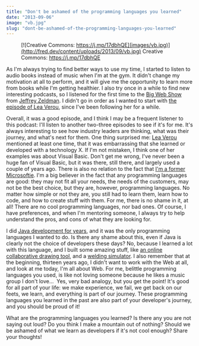 ```yaml
---
title: "Don't be ashamed of the programming languages you learned"
date: "2013-09-06"
image: "vb.jpg"
slug: "dont-be-ashamed-of-the-programming-languages-you-learned"
---
```


<figure>

[](http://fred.dev/content/uploads/2013/09/vb.jpg)

<figcaption>

[![Creative Commons: https://j.mp/17dbhQE](images/vb.jpg)](http://fred.dev/content/uploads/2013/09/vb.jpg) Creative Commons: https://j.mp/17dbhQE

</figcaption>

</figure>

As I'm always trying to find better ways to use my time, I started to listen to audio books instead of music when I'm at the gym. It didn't change my motivation at all to perform, and it will give me the opportunity to learn more from books while I'm getting healthier. I also try once in a while to find new interesting podcasts, so I listened for the first time to the [Big Web Show](https://5by5.tv/bigwebshow/) from [Jeffrey Zeldman](https://www.zeldman.com/). I didn't go in order as I wanted to start with [the episode of Lea Verou](https://www.zeldman.com/2013/07/11/lea-verou-on-big-web-show/), since I've been following her for a while.

Overall, it was a good episode, and I think I may be a frequent listener to this podcast: I'll listen to another two-three episodes to see if it's for me. It's always interesting to see how industry leaders are thinking, what was their journey, and what's next for them. One thing surprised me: [Lea Verou](https://lea.verou.me/) mentioned at least one time, that it was embarrassing that she learned or developed with a technology X. If I'm not mistaken, I think one of her examples was about Visual Basic. Don't get me wrong, I've never been a huge fan of Visual Basic, but it was there, still there, and largely used a couple of years ago. There is also no relation to the fact that [I'm a former Microsoftie](http://fred.dev/im-leaving-microsoft-looking-for-a-new-opportunity/ "I’m leaving Microsoft, looking for a new opportunity"). I'm a big believer in the fact that any programming languages are good: they may not fit all your needs, the needs of the customers, may not be the best choice, but they are, however, programming languages. No matter how simple or not they are, you still had to learn them, learn how to code, and how to create stuff with them. For me, there is no shame in it, at all! There are no cool programming languages, nor bad ones. Of course, I have preferences, and when I'm mentoring someone, I always try to help understand the pros, and cons of what they are looking for.

I did [Java development for years](https://www.linkedin.com/in/fredericharper), and it was the only programming languages I wanted to do. Is there any shame about this, even if Java is clearly not the choice of developers these days? No, because I learned a lot with this language, and I built some amazing stuff, like [an online collaborative drawing tool](https://www.123certification.com/en/product/weldesign.htm), and a [welding simulator](https://www.123arc.com/en/products.htm). I also remember that at the beginning, thirteen years ago, I didn't want to work with the Web at all, and look at me today, I'm all about Web. For me, belittle programming languages you used, is like not loving someone because he likes a music group I don't love...  Yes, very bad analogy, but you get the point! It's good for all part of your life: we make experience, we fail, we get back on our feets, we learn, and everything is part of our journey. These programming languages you learned in the past are also part of your developer's journey, and you should be proud of it!

What are the programming languages you learned? Is there any you are not saying out loud? Do you think I make a mountain out of nothing? Should we be ashamed of what we learn as developers if it's not cool enough? Share your thoughts!
